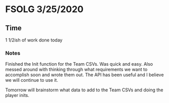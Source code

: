 # FSOLG 3/25/2020
## Time
1 1/2ish of work done today

### Notes
Finished the Init function for the Team CSVs. Was quick and easy. Also messed around with thinking through what requirements we want to accomplish soon and wrote them out. The API has been useful and I believe we will continue to use it.

Tomorrow will brainstorm what data to add to the Team CSVs and doing the player inits.
